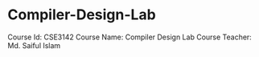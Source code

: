 # Compiler-Design-Lab

Course Id: CSE3142
Course Name: Compiler Design Lab
Course Teacher: Md. Saiful Islam
